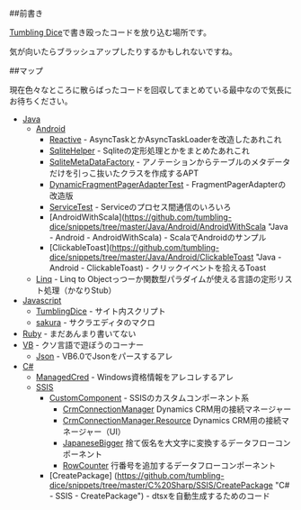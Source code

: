 ##前書き

[Tumbling Dice](http://outofmem.tumblr.com/ "Tumbling Dice")で書き殴ったコードを放り込む場所です。

気が向いたらブラッシュアップしたりするかもしれないですね。

##マップ

現在色々なところに散らばったコードを回収してまとめている最中なので気長にお待ちください。

* [Java](https://github.com/tumbling-dice/snippets/tree/master/Java "Java")
    * [Android](https://github.com/tumbling-dice/snippets/tree/master/Java/Android "Java - Android")
        * [Reactive](https://github.com/tumbling-dice/snippets/tree/master/Java/Android/Reactive "Java - Android - Reactive") - AsyncTaskとかAsyncTaskLoaderを改造したあれこれ
        * [SqliteHelper](https://github.com/tumbling-dice/snippets/tree/master/Java/Android/SqliteHelper "Java - Android - SqliteHelper") - Sqliteの定形処理とかをまとめたあれこれ
        * [SqliteMetaDataFactory](https://github.com/tumbling-dice/snippets/tree/master/Java/Android/SqliteMetaDataFactory "Java - Android - SqliteMetaDataFactory") - アノテーションからテーブルのメタデータだけを引っこ抜いたクラスを作成するAPT
        * [DynamicFragmentPagerAdapterTest](https://github.com/tumbling-dice/snippets/tree/master/Java/Android/DynamicFragmentPagerAdapterTest "Java - Android - DynamicFragmentPagerAdapterTest") - FragmentPagerAdapterの改造版
        * [ServiceTest](https://github.com/tumbling-dice/snippets/tree/master/Java/Android/ServiceTest "Java - Android - ServiceTest") - Serviceのプロセス間通信のいろいろ
        * [AndroidWithScala](https://github.com/tumbling-dice/snippets/tree/master/Java/Android/AndroidWithScala "Java - Android - AndroidWithScala) - ScalaでAndroidのサンプル
        * [ClickableToast](https://github.com/tumbling-dice/snippets/tree/master/Java/Android/ClickableToast "Java - Android - ClickableToast) - クリックイベントを拾えるToast
    * [Linq](https://github.com/tumbling-dice/snippets/tree/master/Java/Linq "Java - Linq") - Linq to Objectっつーか関数型パラダイムが使える言語の定形リスト処理（かなりStub）
* [Javascript](https://github.com/tumbling-dice/snippets/tree/master/Javascript "Javascript")
    * [TumblingDice](https://github.com/tumbling-dice/snippets/tree/master/Javascript/TumblingDice "JavaScript - TumblingDice") - サイト内スクリプト
    * [sakura](https://github.com/tumbling-dice/snippets/tree/master/Javascript/sakura "JavaScript - sakura") - サクラエディタのマクロ
* [Ruby](https://github.com/tumbling-dice/snippets/tree/master/Ruby "Ruby") - まだあんまり書いてない
* [VB](https://github.com/tumbling-dice/snippets/tree/master/VB "VB") - クソ言語で遊ぼうのコーナー
    * [Json](https://github.com/tumbling-dice/snippets/tree/master/Json "VB - Json") - VB6.0でJsonをパースするアレ
* [C#](https://github.com/tumbling-dice/snippets/tree/master/C%20Sharp "C#")
    * [ManagedCred](https://github.com/tumbling-dice/snippets/tree/master/C%20Sharp/ManagedCred "C# - ManagedCred") - Windows資格情報をアレコレするアレ
    * [SSIS](https://github.com/tumbling-dice/snippets/tree/master/C%20Sharp/SSIS "C# - SSIS")
        * [CustomComponent](https://github.com/tumbling-dice/snippets/tree/master/C%20Sharp/SSIS/CustomComponent "C# - SSIS - CustomComponent") - SSISのカスタムコンポーネント系
            * [CrmConnectionManager](https://github.com/tumbling-dice/snippets/tree/master/C%20Sharp/SSIS/CustomComponent/CrmConnectionManager "C# - SSIS - CustomComponent - CrmConnectionManager") Dynamics CRM用の接続マネージャー
            * [CrmConnectionManager.Resource](https://github.com/tumbling-dice/snippets/tree/master/C%20Sharp/SSIS/CustomComponent/CrmConnectionManager.Resource "C# - SSIS - CustomComponent - CrmConnectionManager.Resource") Dynamics CRM用の接続マネージャー（UI）
            * [JapaneseBigger](https://github.com/tumbling-dice/snippets/tree/master/C%20Sharp/SSIS/CustomComponent/JapaneseBigger "C# - SSIS - CustomComponent - JapaneseBigger") 捨て仮名を大文字に変換するデータフローコンポーネント
            * [RowCounter](https://github.com/tumbling-dice/snippets/tree/master/C%20Sharp/SSIS/CustomComponent/RowCounter "C# - SSIS - CustomComponent - RowCounter") 行番号を追加するデータフローコンポーネント
        * [CreatePackage] (https://github.com/tumbling-dice/snippets/tree/master/C%20Sharp/SSIS/CreatePackage "C# - SSIS - CreatePackage") - dtsxを自動生成するためのコード
